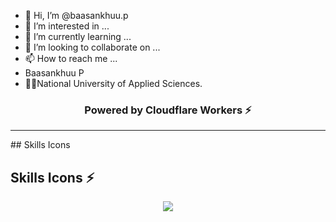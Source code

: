 - 👋 Hi, I’m @baasankhuu.p
- 👀 I’m interested in ...
- 🌱 I’m currently learning ...
- 💞️ I’m looking to collaborate on ...
- 📫 How to reach me ...
- Baasankhuu P
- 🧑‍🎓National University of Applied Sciences.

<h3 align="center">Powered by Cloudflare Workers ⚡</h3>
<hr>
## Skills Icons
<h2>Skills Icons ⚡</h2>
<p align="center">
  <a href="https://skillicons.dev">
    <img src="https://skillicons.dev/icons?i=aws,gcp,azure,react,flutter,nodejs,expressjs" />
  </a>
</p>
  
<!-- ## 💖 Support the Project

Thank you so much already for using my projects! If you want to go a step further and support my open source work, buy me a coffee:

<a href='https://ko-fi.com/Q5Q860KQ2' target='_blank'><img height='36' style='border:0px;height:36px;' src='https://cdn.ko-fi.com/cdn/kofi1.png?v=3' border='0' alt='Buy Me a Coffee at ko-fi.com' /></a>

To support the project directly, feel free to open issues for icon suggestions, or contribute with a pull request! -->
